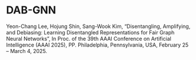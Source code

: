 # DAB-GNN
Yeon-Chang Lee, Hojung Shin, Sang-Wook Kim, “Disentangling, Amplifying, and Debiasing: Learning Disentangled Representations for Fair Graph Neural Networks”, In Proc. of the 39th AAAI Conference on Artificial Intelligence (AAAI 2025), PP. Philadelphia, Pennsylvania, USA, February 25 – March 4, 2025.
